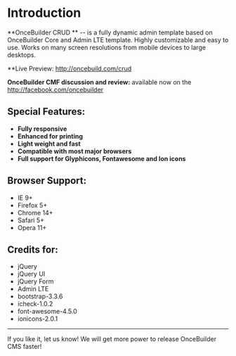 Introduction
============
**OnceBuilder CRUD ** -- is a fully dynamic admin template based on OnceBuilder Core and Admin LTE template. Highly customizable and easy to use. Works on many screen resolutions from mobile devices to large desktops. 

**Live Preview: http://oncebuild.com/crud

**OnceBuilder CMF discussion and review:** available now on the http://facebook.com/oncebuilder

Special Features:
-----------------
- **Fully responsive**
- **Enhanced for printing**
- **Light weight and fast**
- **Compatible with most major browsers**
- **Full support for Glyphicons, Fontawesome and Ion icons**

Browser Support:
----------------
- IE 9+
- Firefox 5+
- Chrome 14+
- Safari 5+
- Opera 11+

Credits for:
-----------------
- jQuery
- jQuery UI
- jQuery Form
- Admin LTE
- bootstrap-3.3.6
- icheck-1.0.2
- font-awesome-4.5.0
- ionicons-2.0.1

-----------------

If you like it, let us know! We will get more power to release OnceBuilder CMS faster!
